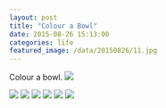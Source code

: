 ```yaml
---
layout: post
title: "Colour a Bowl"
date: 2015-08-26 15:13:00
categories: life
featured_image: /data/20150826/11.jpg
---
```


Colour a bowl.
![](/blog/data/20150826/9.jpg)

![](/blog/data/20150826/10.jpg)
![](/blog/data/20150826/11.jpg)
![](/blog/data/20150826/12.jpg)
![](/blog/data/20150826/13.jpg)
![](/blog/data/20150826/14.jpg)
![](/blog/data/20150826/15.jpg)
